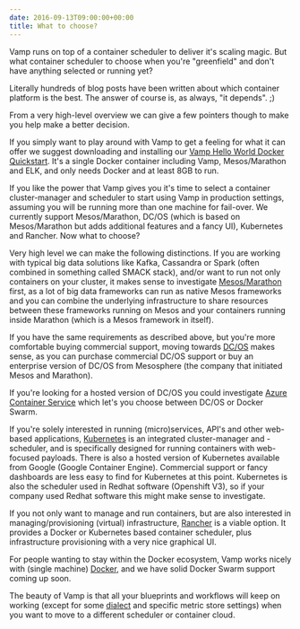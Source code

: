 ```yaml
---
date: 2016-09-13T09:00:00+00:00
title: What to choose?
---
```

Vamp runs on top of a container scheduler to deliver it's scaling magic. But what container scheduler to choose when you're "greenfield" and don't have anything selected or running yet?

Literally hundreds of blog posts have been written about which container platform is the best. The answer of course is, as always, "it depends". ;)

From a very high-level overview we can give a few pointers though to make you help make a better decision.

If you simply want to play around with Vamp to get a feeling for what it can offer we suggest downloading and installing our [Vamp Hello World Docker Quickstart](/documentation/installation/hello-world/). It's a single Docker container including Vamp, Mesos/Marathon and ELK, and only needs Docker and at least 8GB to run.

If you like the power that Vamp gives you it's time to select a container cluster-manager and scheduler to start using Vamp in production settings, assuming you will be running more than one machine for fail-over. We currently support Mesos/Marathon, DC/OS (which is based on Mesos/Marathon but adds additional features and a fancy UI), Kubernetes and Rancher. Now what to choose?

Very high level we can make the following distinctions. If you are working with typical big data solutions like Kafka, Cassandra or Spark (often combined in something called SMACK stack), and/or want to run not only containers on your cluster, it makes sense to investigate [Mesos/Marathon](/documentation/installation/mesos-marathon/) first, as a lot of big data frameworks can run as native Mesos frameworks and you can combine the underlying infrastructure to share resources between these frameworks running on Mesos and your containers running inside Marathon (which is a Mesos framework in itself).

If you have the same requirements as described above, but you're more comfortable buying commercial support, moving towards [DC/OS](/documentation/installation/dcos/) makes sense, as you can purchase commercial DC/OS support or buy an enterprise version of DC/OS from Mesosphere (the company that initiated Mesos and Marathon).

If you're looking for a hosted version of DC/OS you could investigate [Azure Container Service](/documentation/installation/azure-container-service/) which let's you choose between DC/OS or Docker Swarm.

If you're solely interested in running (micro)services, API's and other web-based applications, [Kubernetes](/documentation/installation/kubernetes/) is an integrated cluster-manager and -scheduler, and is specifically designed for running containers with web-focused payloads. There is also a hosted version of Kubernetes available from Google (Google Container Engine). Commercial support or fancy dashboards are less easy to find for Kubernetes at this point. Kubernetes is also the scheduler used in Redhat software (Openshift V3), so if your company used Redhat software this might make sense to investigate.

If you not only want to manage and run containers, but are also interested in managing/provisioning (virtual) infrastructure, [Rancher](/documentation/installation/rancher/) is a viable option. It provides a Docker or Kubernetes based container scheduler, plus infrastructure provisioning with a very nice graphical UI.

For people wanting to stay within the Docker ecosystem, Vamp works nicely with (single machine) [Docker](/documentation/installation/docker/), and we have solid Docker Swarm support coming up soon.

The beauty of Vamp is that all your blueprints and workflows will keep on working (except for some [dialect](/documentation/using-vamp/blueprints#dialects) and specific metric store settings) when you want to move to a different scheduler or container cloud.
